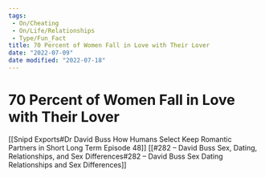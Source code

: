 ```yaml
---
tags:
 - On/Cheating
 - On/Life/Relationships
 - Type/Fun_Fact
title: 70 Percent of Women Fall in Love with Their Lover
date: "2022-07-09"
date modified: "2022-07-18"
---
```


# 70 Percent of Women Fall in Love with Their Lover
[[Snipd Exports#Dr David Buss How Humans Select Keep Romantic Partners in Short Long Term Episode 48]]
[[#282 – David Buss Sex, Dating, Relationships, and Sex Differences#282 – David Buss Sex Dating Relationships and Sex Differences]]
